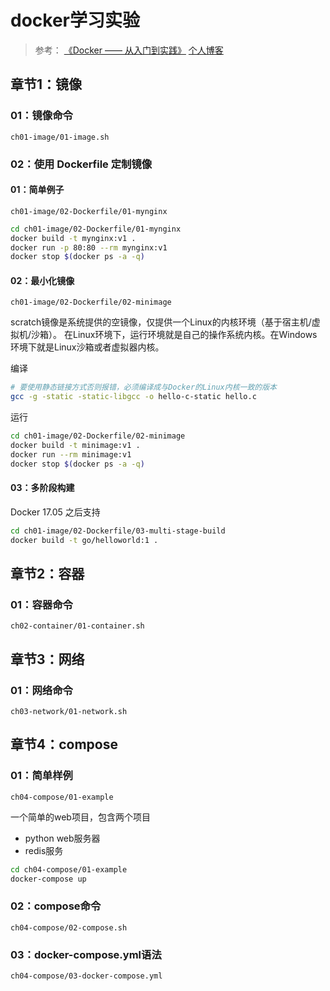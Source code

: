 # docker学习实验

> 参考：
> [《Docker —— 从入门到实践》](https://github.com/yeasy/docker_practice)
> [个人博客](https://www.rectcircle.cn/detail/151)

## 章节1：镜像

### 01：镜像命令
`ch01-image/01-image.sh`


### 02：使用 Dockerfile 定制镜像

#### 01：简单例子
`ch01-image/02-Dockerfile/01-mynginx`

```bash
cd ch01-image/02-Dockerfile/01-mynginx
docker build -t mynginx:v1 .
docker run -p 80:80 --rm mynginx:v1
docker stop $(docker ps -a -q)
```

#### 02：最小化镜像
`ch01-image/02-Dockerfile/02-minimage`

scratch镜像是系统提供的空镜像，仅提供一个Linux的内核环境（基于宿主机/虚拟机/沙箱）。
在Linux环境下，运行环境就是自己的操作系统内核。在Windows环境下就是Linux沙箱或者虚拟器内核。

编译
```bash
# 要使用静态链接方式否则报错，必须编译成与Docker的Linux内核一致的版本
gcc -g -static -static-libgcc -o hello-c-static hello.c
```
运行

```bash
cd ch01-image/02-Dockerfile/02-minimage
docker build -t minimage:v1 .
docker run --rm minimage:v1
docker stop $(docker ps -a -q)
```


#### 03：多阶段构建
Docker 17.05 之后支持


```bash
cd ch01-image/02-Dockerfile/03-multi-stage-build
docker build -t go/helloworld:1 .
```


## 章节2：容器

### 01：容器命令
`ch02-container/01-container.sh`


## 章节3：网络

### 01：网络命令
`ch03-network/01-network.sh`


## 章节4：compose

### 01：简单样例
`ch04-compose/01-example`

一个简单的web项目，包含两个项目
* python web服务器
* redis服务

```bash
cd ch04-compose/01-example
docker-compose up
```


### 02：compose命令
`ch04-compose/02-compose.sh`

### 03：docker-compose.yml语法
`ch04-compose/03-docker-compose.yml`


